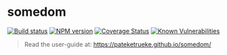 # somedom

[![Build status](https://github.com/pateketrueke/somedom/workflows/build/badge.svg)](https://github.com/pateketrueke/somedom/actions)
[![NPM version](https://badge.fury.io/js/somedom.svg)](https://www.npmjs.com/package/somedom)
[![Coverage Status](https://codecov.io/gh/pateketrueke/somedom/coverage.svg?branch=master)](https://codecov.io/gh/pateketrueke/somedom)
[![Known Vulnerabilities](https://snyk.io/test/npm/somedom/badge.svg)](https://snyk.io/test/npm/somedom)

> Read the user-guide at: https://pateketrueke.github.io/somedom/
